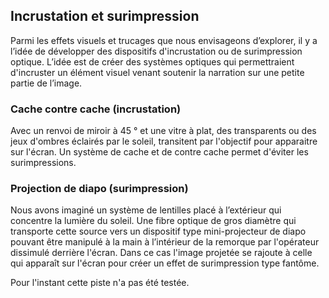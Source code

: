 ## Incrustation et surimpression

Parmi les effets visuels et trucages que nous envisageons d’explorer, il y a l’idée de développer des dispositifs d'incrustation ou de surimpression optique.
L’idée est de créer des systèmes optiques qui permettraient d'incruster un élément visuel venant soutenir la narration sur une petite partie de l’image.

### Cache contre cache (incrustation)

Avec un renvoi de miroir à 45 ° et une vitre à plat, des transparents ou des jeux d'ombres éclairés par le soleil, transitent par l'objectif pour apparaitre sur l'écran. 
Un système de cache et de contre cache permet d'éviter les surimpressions.

### Projection de diapo (surimpression)

Nous avons imaginé un système de lentilles placé à l’extérieur qui concentre la lumière du soleil.
Une fibre optique de gros diamètre qui transporte cette source vers un dispositif type mini-projecteur de diapo pouvant être manipulé à la main à l’intérieur de la remorque par l'opérateur dissimulé derrière l'écran. Dans ce cas l'image projetée se rajoute à celle qui apparaît sur l'écran pour créer un effet de surimpression type fantôme.

Pour l'instant cette piste n'a pas été testée.
